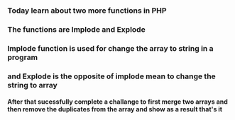 ### Today learn about two more functions in PHP

### The functions are Implode and Explode

### Implode function is used for change the array to string in a program

### and Explode is the opposite of implode mean to change the string to array

#### After that sucessfully complete a challange to first merge two arrays and then remove the duplicates from the array and show as a result that's it
